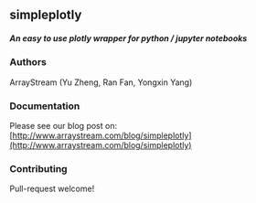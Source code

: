 ## simpleplotly
##### An easy to use plotly wrapper for python / jupyter notebooks

### Authors

ArrayStream (Yu Zheng, Ran Fan, Yongxin Yang)

### Documentation

Please see our blog post on: [http://www.arraystream.com/blog/simpleplotly](http://www.arraystream.com/blog/simpleplotly)

### Contributing

Pull-request welcome!
